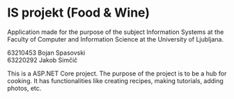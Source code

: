 # IS projekt (Food & Wine)

Application made for the purpose of the subject Information Systems at the Faculty of Computer and Information Science at the University of Ljubljana.

63210453 Bojan Spasovski <br>
63220292 Jakob Simčič

This is a ASP.NET Core project. The purpose of the project is to be a hub for cooking. It has functionalities like creating recipes, making tutorials, adding photos, etc.
